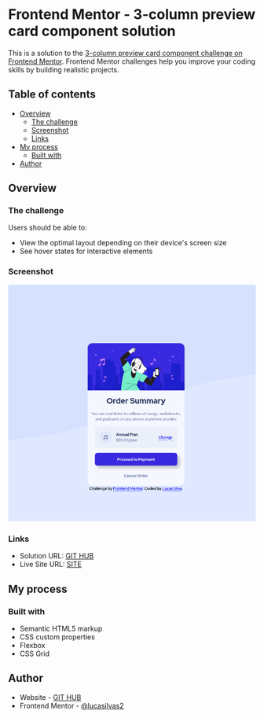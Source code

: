 # Frontend Mentor - 3-column preview card component solution

This is a solution to the [3-column preview card component challenge on Frontend Mentor](https://www.frontendmentor.io/challenges/3column-preview-card-component-pH92eAR2-). Frontend Mentor challenges help you improve your coding skills by building realistic projects. 

## Table of contents

- [Overview](#overview)
  - [The challenge](#the-challenge)
  - [Screenshot](#screenshot)
  - [Links](#links)
- [My process](#my-process)
  - [Built with](#built-with)
- [Author](#author)

## Overview

### The challenge

Users should be able to:

- View the optimal layout depending on their device's screen size
- See hover states for interactive elements

### Screenshot

![](./design/screenshot.png)

### Links

- Solution URL: [GIT HUB]()
- Live Site URL: [SITE]()

## My process

### Built with

- Semantic HTML5 markup
- CSS custom properties
- Flexbox
- CSS Grid

## Author

- Website - [GIT HUB](https://github.com/lucasilvas2)
- Frontend Mentor - [@lucasilvas2](https://www.frontendmentor.io/profile/lucasilvas2)


